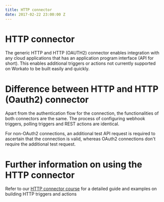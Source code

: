 ```yaml
---
title: HTTP connector
date: 2017-02-22 23:00:00 Z
---
```


<!--- Didn't want to import the data from Articulate since we're working on a new UI for HTTP. Let's come back to this when the new design is on production. -->

# HTTP connector
The generic HTTP and HTTP (OAUTH2) connector enables integration with any cloud applications that has an application program interface (API for short). This enables additional triggers or actions not currently supported on Workato to be built easily and quickly.

# Difference between HTTP and HTTP (Oauth2) connector
Apart from the authentication flow for the connection, the functionalities of both connectors are the same. The process of configuring webhook triggers, polling triggers and REST actions are identical.

For non-OAuth2 connections, an additional test API request is required to ascertain that the connection is valid, whereas OAuth2 connections don't require the additional test request.

# Further information on using the HTTP connector
Refer to our [HTTP connector course](http://resources.workato.com/http-connector/#/?_k=1szm77) for a detailed guide and examples on building HTTP triggers and actions